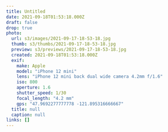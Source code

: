 ```yaml
---
title: Untitled
date: 2021-09-18T01:53:18.000Z
draft: false
drop: true
photo:
  url: s3/images/2021-09-17-18-53-18.jpg
  thumb: s3/thumbs/2021-09-17-18-53-18.jpg
  preview: s3/previews/2021-09-17-18-53-18.jpg
  created: 2021-09-18T01:53:18.000Z
  exif:
    make: Apple
    model: "iPhone 12 mini"
    lens: "iPhone 12 mini back dual wide camera 4.2mm f/1.6"
    iso: 800
    aperture: 1.6
    shutter_speed: 1/30
    focal_length: "4.2 mm"
    gps: "47.9692277777778 -121.895316666667"
  title: null
  caption: null
links: []
---
```

